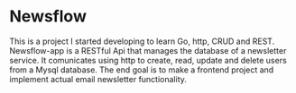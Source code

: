 # Newsflow
This is a project I started developing to learn Go, http, CRUD and REST.
Newsflow-app is a RESTful Api that manages the database of a newsletter service. It comunicates using http to create, read, update and delete users from a Mysql database.
The end goal is to make a frontend project and implement actual email newsletter functionality.
